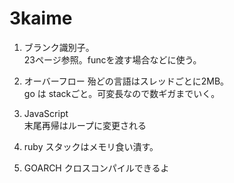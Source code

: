 3kaime
=====
1. ブランク識別子。  
23ページ参照。funcを渡す場合などに使う。

2. オーバーフロー
殆どの言語はスレッドごとに2MB。  
go は stackごと。可変長なので数ギガまでいく。

3. JavaScript  
末尾再帰はループに変更される

4. ruby
スタックはメモリ食い潰す。

5. GOARCH
クロスコンパイルできるよ
